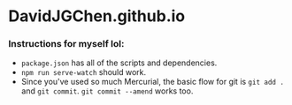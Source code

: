 # DavidJGChen.github.io

### Instructions for myself lol:

- `package.json` has all of the scripts and dependencies.
- `npm run serve-watch` should work.
- Since you've used so much Mercurial, the basic flow for git is `git add .` and `git commit`. `git commit --amend` works too.
